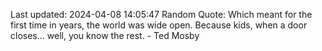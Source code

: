 Last updated: 2024-04-08 14:05:47
Random Quote: Which meant for the first time in years, the world was wide open. Because kids, when a door closes... well, you know the rest. - Ted Mosby